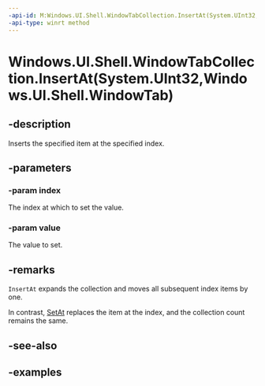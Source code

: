 ```yaml
---
-api-id: M:Windows.UI.Shell.WindowTabCollection.InsertAt(System.UInt32,Windows.UI.Shell.WindowTab)
-api-type: winrt method
---
```


# Windows.UI.Shell.WindowTabCollection.InsertAt(System.UInt32,Windows.UI.Shell.WindowTab)

<!--
public void InsertAt (uint index, Windows.UI.Shell.WindowTab value);
-->

## -description

Inserts the specified item at the specified index.

## -parameters

### -param index

The index at which to set the value.

### -param value

The value to set.

## -remarks

`InsertAt` expands the collection and moves all subsequent index items by one.

In contrast, [SetAt](windowtabcollection_setat_296287306.md) replaces the item at the index, and the collection count remains the same.

## -see-also

## -examples



